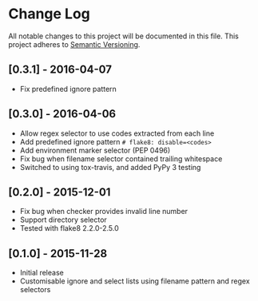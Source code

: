 # Change Log
All notable changes to this project will be documented in this file.
This project adheres to [Semantic Versioning](http://semver.org/).

## [0.3.1] - 2016-04-07
- Fix predefined ignore pattern

## [0.3.0] - 2016-04-06
- Allow regex selector to use codes extracted from each line
- Add predefined ignore pattern `# flake8: disable=<codes>`
- Add environment marker selector (PEP 0496)
- Fix bug when filename selector contained trailing whitespace
- Switched to using tox-travis, and added PyPy 3 testing

## [0.2.0] - 2015-12-01
- Fix bug when checker provides invalid line number
- Support directory selector
- Tested with flake8 2.2.0-2.5.0

## [0.1.0] - 2015-11-28
- Initial release
- Customisable ignore and select lists using filename pattern and regex selectors
